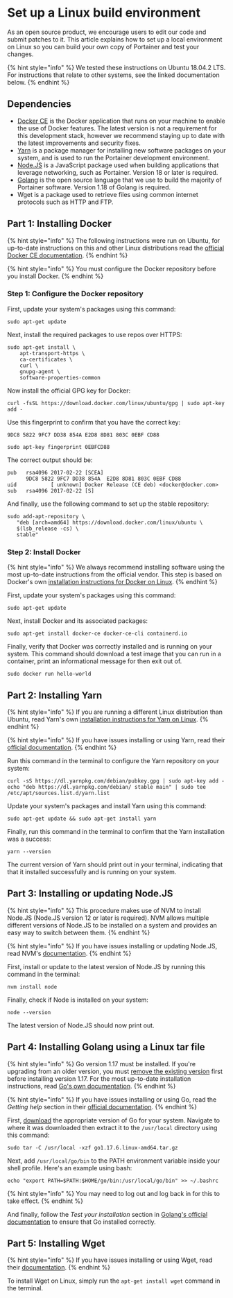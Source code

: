 # Set up a Linux build environment

As an open source product, we encourage users to edit our code and submit patches to it. This article explains how to set up a local environment on Linux so you can build your own copy of Portainer and test your changes.

{% hint style="info" %}
We tested these instructions on Ubuntu 18.04.2 LTS. For instructions that relate to other systems, see the linked documentation below.
{% endhint %}

## Dependencies

* [Docker CE](https://docs.docker.com/install/) is the Docker application that runs on your machine to enable the use of Docker features. The latest version is not a requirement for this development stack, however we recommend staying up to date with the latest improvements and security fixes.
* ​[Yarn](https://yarnpkg.com/en/docs/install#mac-stable) is a package manager for installing new software packages on your system, and is used to run the Portainer development environment.
* [Node.JS](https://nodejs.org/en/download/) is a JavaScript package used when building applications that leverage networking, such as Portainer. Version 18 or later is required.
* [Golang](https://golang.org/dl/) is the open source language that we use to build the majority of Portainer software. Version 1.18 of Golang is required.
* Wget is a package used to retrieve files using common internet protocols such as HTTP and FTP.

## Part 1: Installing Docker

{% hint style="info" %}
The following instructions were run on Ubuntu, for up-to-date instructions on this and other Linux distributions read the [official Docker CE documentation](https://docs.docker.com/install/).
{% endhint %}

{% hint style="info" %}
You must configure the Docker repository before you install Docker.
{% endhint %}

### Step 1: Configure the Docker repository

First, update your system's packages using this command:

```
sudo apt-get update
```

Next, install the required packages to use repos over HTTPS:

```
sudo apt-get install \
    apt-transport-https \
    ca-certificates \
    curl \
    gnupg-agent \
    software-properties-common
```

Now install the official GPG key for Docker:

```
curl -fsSL https://download.docker.com/linux/ubuntu/gpg | sudo apt-key add -
```

Use this fingerprint to confirm that you have the correct key:

`9DC8 5822 9FC7 DD38 854A E2D8 8D81 803C 0EBF CD88`

```
sudo apt-key fingerprint 0EBFCD88
```

The correct output should be:

```
pub   rsa4096 2017-02-22 [SCEA]
      9DC8 5822 9FC7 DD38 854A  E2D8 8D81 803C 0EBF CD88
uid           [ unknown] Docker Release (CE deb) <docker@docker.com>
sub   rsa4096 2017-02-22 [S]
```

And finally, use the following command to set up the stable repository:

```
sudo add-apt-repository \
   "deb [arch=amd64] https://download.docker.com/linux/ubuntu \
   $(lsb_release -cs) \
   stable"
```

### Step 2: Install Docker

{% hint style="info" %}
We always recommend installing software using the most up-to-date instructions from the official vendor. This step is based on Docker's own [installation instructions for Docker on Linux](https://docs.docker.com/install/).
{% endhint %}

First, update your system's packages using this command:

```
sudo apt-get update
```

Next, install Docker and its associated packages:

```
sudo apt-get install docker-ce docker-ce-cli containerd.io
```

Finally, verify that Docker was correctly installed and is running on your system. This command should download a test image that you can run in a container, print an informational message for then exit out of.

```
sudo docker run hello-world
```

## Part 2: Installing Yarn

{% hint style="info" %}
If you are running a different Linux distribution than Ubuntu, read Yarn's own [installation instructions for Yarn on Linux](https://yarnpkg.com/en/docs/install).
{% endhint %}

{% hint style="info" %}
If you have issues installing or using Yarn, read their [official documentation](https://yarnpkg.com/en/docs/install#mac-stable).
{% endhint %}

Run this command in the terminal to configure the Yarn repository on your system:

```
curl -sS https://dl.yarnpkg.com/debian/pubkey.gpg | sudo apt-key add -
echo "deb https://dl.yarnpkg.com/debian/ stable main" | sudo tee /etc/apt/sources.list.d/yarn.list
```

Update your system's packages and install Yarn using this command:

```
sudo apt-get update && sudo apt-get install yarn
```

Finally, run this command in the terminal to confirm that the Yarn installation was a success:

```
yarn --version
```

The current version of Yarn should print out in your terminal, indicating that that it installed successfully and is running on your system.

## Part 3: Installing or updating Node.JS

{% hint style="info" %}
This procedure makes use of NVM to install Node.JS (Node.JS version 12 or later is required). NVM allows multiple different versions of Node.JS to be installed on a system and provides an easy way to switch between them.
{% endhint %}

{% hint style="info" %}
If you have issues installing or updating Node.JS, read NVM's [documentation](https://github.com/creationix/nvm).
{% endhint %}

First, install or update to the latest version of Node.JS by running this command in the terminal:

```
nvm install node
```

Finally, check if Node is installed on your system:

```
node --version
```

The latest version of Node.JS should now print out.

## Part 4: Installing Golang using a Linux tar file

{% hint style="info" %}
Go version 1.17 must be installed. If you're upgrading from an older version, you must [remove the existing version](https://golang.org/doc/install#uninstall) first before installing version 1.17. For the most up-to-date installation instructions, read [Go's own documentation](https://golang.org/doc/install#install).
{% endhint %}

{% hint style="info" %}
If you have issues installing or using Go, read the _Getting help_ section in their [official documentation](https://golang.org/doc/install#help).
{% endhint %}

First, [download](https://golang.org/dl/) the appropriate version of Go for your system. Navigate to where it was downloaded then extract it to the `/usr/local` directory using this command:

```
sudo tar -C /usr/local -xzf go1.17.6.linux-amd64.tar.gz
```

Next, add `/usr/local/go/bin` to the PATH environment variable inside your shell profile. Here's an example using bash:

```
echo "export PATH=$PATH:$HOME/go/bin:/usr/local/go/bin" >> ~/.bashrc
```

{% hint style="info" %}
You may need to log out and log back in for this to take effect.
{% endhint %}

And finally, follow the _Test your installation_ section in [Golang's official documentation](https://golang.org/doc/code.html#Testing) to ensure that Go installed correctly.

## Part 5: Installing Wget

{% hint style="info" %}
If you have issues installing or using Wget, read their [documentation](https://www.gnu.org/software/wget/manual/).
{% endhint %}

To install Wget on Linux, simply run the `apt-get install wget` command in the terminal.

